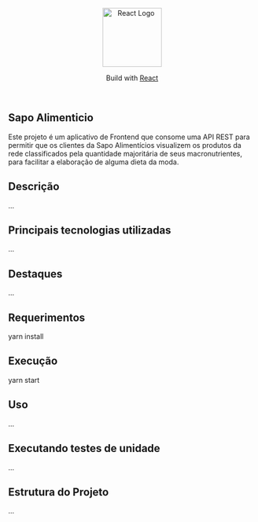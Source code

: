 <p align="center">
  <a href="https://pt-br.reactjs.org/" target="blank"><img src="https://upload.wikimedia.org/wikipedia/commons/thumb/a/a7/React-icon.svg/1200px-React-icon.svg.png" width="120" alt="React Logo" /></a>
</p>

<p align="center">Build with  <a href="https://pt-br.reactjs.org/" target="_blank"> React</a></p>
<p align="center">
<br>

## Sapo Alimenticio

Este projeto é um aplicativo de Frontend que consome uma API REST para permitir que os clientes da Sapo Alimentícios visualizem os produtos da rede classificados pela
quantidade majoritária de seus macronutrientes, para facilitar a elaboração de alguma dieta da moda.

## Descrição
...

## Principais tecnologias utilizadas
...
## Destaques
...

## Requerimentos

yarn install


## Execução

yarn start


## Uso
...

## Executando testes de unidade
...

## Estrutura do Projeto
...


